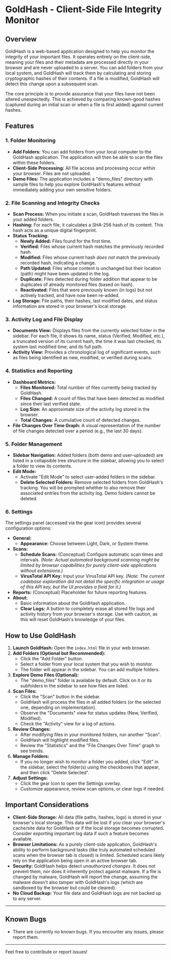 # GoldHash - Client-Side File Integrity Monitor

## Overview

GoldHash is a web-based application designed to help you monitor the integrity of your important files. It operates entirely on the client-side, meaning your files and their metadata are processed directly in your browser and are never uploaded to a server. You can add folders from your local system, and GoldHash will track them by calculating and storing cryptographic hashes of their contents. If a file is modified, GoldHash will detect this change upon a subsequent scan.

The core principle is to provide assurance that your files have not been altered unexpectedly. This is achieved by comparing known-good hashes (captured during an initial scan or when a file is first added) against current hashes.

## Features

### 1. Folder Monitoring

*   **Add Folders:** You can add folders from your local computer to the GoldHash application. The application will then be able to scan the files within these folders.
*   **Client-Side Processing:** All file access and processing occur within your browser. Files are not uploaded.
*   **Demo Files:** The application includes a "demo_files" directory with sample files to help you explore GoldHash's features without immediately adding your own sensitive folders.

### 2. File Scanning and Integrity Checks

*   **Scan Process:** When you initiate a scan, GoldHash traverses the files in your added folders.
*   **Hashing:** For each file, it calculates a SHA-256 hash of its content. This hash acts as a unique digital fingerprint.
*   **Status Tracking:**
    *   **Newly Added:** Files found for the first time.
    *   **Verified:** Files whose current hash matches the previously recorded hash.
    *   **Modified:** Files whose current hash *does not* match the previously recorded hash, indicating a change.
    *   **Path Updated:** Files whose content is unchanged but their location (path) might have been updated in the log.
    *   **Duplicate:** Files detected during folder addition that appear to be duplicates of already monitored files (based on hash).
    *   **Reactivated:** Files that were previously known (in logs) but not actively tracked, and have now been re-added.
*   **Log Storage:** File paths, their hashes, last modified dates, and status information are stored in your browser's local storage.

### 3. Activity Log and File Display

*   **Documents View:** Displays files from the currently selected folder in the sidebar. For each file, it shows its name, status (Verified, Modified, etc.), a truncated version of its current hash, the time it was last checked, its system last modified time, and its full path.
*   **Activity View:** Provides a chronological log of significant events, such as files being identified as new, modified, or verified during scans.

### 4. Statistics and Reporting

*   **Dashboard Metrics:**
    *   **Files Monitored:** Total number of files currently being tracked by GoldHash.
    *   **Files Changed:** A count of files that have been detected as modified since their last verified state.
    *   **Log Size:** An approximate size of the activity log stored in the browser.
    *   **Total Changes:** A cumulative count of detected changes.
*   **File Changes Over Time Graph:** A visual representation of the number of file changes detected over a period (e.g., the last 30 days).

### 5. Folder Management

*   **Sidebar Navigation:** Added folders (both demo and user-uploaded) are listed in a collapsible tree structure in the sidebar, allowing you to select a folder to view its contents.
*   **Edit Mode:**
    *   Activate "Edit Mode" to select user-added folders in the sidebar.
    *   **Delete Selected Folders:** Remove selected folders from GoldHash's tracking. You will be prompted whether to also remove their associated entries from the activity log. Demo folders cannot be deleted.

### 6. Settings

The settings panel (accessed via the gear icon) provides several configuration options:

*   **General:**
    *   **Appearance:** Choose between Light, Dark, or System theme.
*   **Scans:**
    *   **Schedule Scans:** (Conceptual) Configure automatic scan times and intervals. *(Note: Actual automated background scanning might be limited by browser capabilities for purely client-side applications without extensions.)*
    *   **VirusTotal API Key:** Input your VirusTotal API key. *(Note: The current codebase exploration did not detail the specific integration or usage of this API key, but the UI provides a field for it.)*
*   **Reports:** (Conceptual) Placeholder for future reporting features.
*   **About:**
    *   Basic information about the GoldHash application.
    *   **Clear Logs:** A button to completely erase all stored file logs and activity history from your browser's storage. Use with caution, as this will reset GoldHash's knowledge of your files.

## How to Use GoldHash

1.  **Launch GoldHash:** Open the `index.html` file in your web browser.
2.  **Add Folders (Optional but Recommended):**
    *   Click the "Add Folder" button.
    *   Select a folder from your local system that you wish to monitor.
    *   The folder will appear in the sidebar. You can add multiple folders.
3.  **Explore Demo Files (Optional):**
    *   The "demo_files" folder is available by default. Click on it or its subfolders in the sidebar to see how files are listed.
4.  **Scan Files:**
    *   Click the "Scan" button in the sidebar.
    *   GoldHash will process the files in all added folders (or the selected one, depending on implementation).
    *   Observe the "Documents" view for status updates (New, Verified, Modified).
    *   Check the "Activity" view for a log of actions.
5.  **Review Changes:**
    *   After modifying files in your monitored folders, run another "Scan".
    *   GoldHash will highlight modified files.
    *   Review the "Statistics" and the "File Changes Over Time" graph to see trends.
6.  **Manage Folders:**
    *   If you no longer wish to monitor a folder you added, click "Edit" in the sidebar, select the folder(s) using the checkboxes that appear, and then click "Delete Selected".
7.  **Adjust Settings:**
    *   Click the gear icon to open the Settings overlay.
    *   Customize appearance, review scan options, or clear logs if needed.

## Important Considerations

*   **Client-Side Storage:** All data (file paths, hashes, logs) is stored in your browser's local storage. This data will be lost if you clear your browser's cache/site data for GoldHash or if the local storage becomes corrupted. Consider exporting important log data if such a feature becomes available.
*   **Browser Limitations:** As a purely client-side application, GoldHash's ability to perform background tasks (like truly automated scheduled scans when the browser tab is closed) is limited. Scheduled scans likely rely on the application being open in an active browser tab.
*   **Security:** GoldHash helps detect *unauthorized changes*. It does not prevent them, nor does it inherently protect against malware. If a file is changed by malware, GoldHash will report the change, assuming the malware doesn't also tamper with GoldHash's logs (which are sandboxed by the browser but could be cleared).
*   **No Cloud Backup:** Your file data and GoldHash logs are not backed up to any server.

---

## Known Bugs

*   There are currently no known bugs. If you encounter any issues, please report them.

---
Feel free to contribute or report issues!
